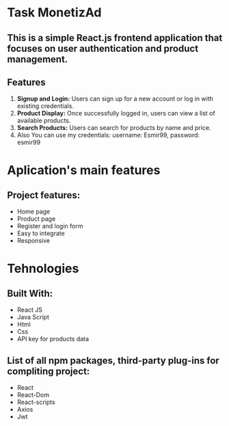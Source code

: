 # Task MonetizAd
## This is a simple React.js frontend application that focuses on user authentication and product management.

## Features

1. **Signup and Login:** Users can sign up for a new account or log in with existing credentials.
2. **Product Display:** Once successfully logged in, users can view a list of available products.
3. **Search Products:** Users can search for products by name and price.
4. Also You can use my credentials: username: Esmir99, password: esmir99 


# Aplication's main features
## Project features:

* Home page
* Product page
* Register and login form
* Easy to integrate
* Responsive

# Tehnologies
## Built With:

* React JS
* Java Script
* Html
* Css
* API key for products data

## List of all npm packages, third-party plug-ins for compliting project:
* React
* React-Dom
* React-scripts
* Axios
* Jwt
